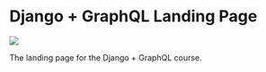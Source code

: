 # Django + GraphQL Landing Page

![](https://raw.githubusercontent.com/jaydenwindle/django-plus-graphql-landing-page/master/screenshot.png)

The landing page for the Django + GraphQL course.
